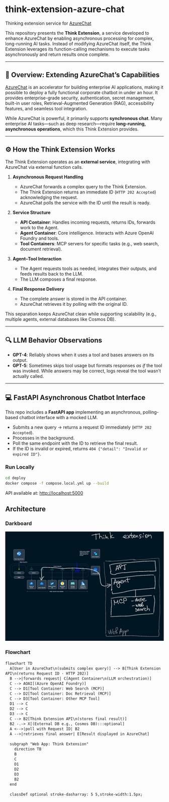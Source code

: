 # think-extension-azure-chat  
Thinking extension service for [AzureChat](https://github.com/microsoft/azurechat)  

This repository presents the **Think Extension**, a service developed to enhance AzureChat by enabling asynchronous processing for complex, long-running AI tasks. Instead of modifying AzureChat itself, the Think Extension leverages its function-calling mechanisms to execute tasks asynchronously and return results once complete.  

---

## 📖 Overview: Extending AzureChat’s Capabilities  
[AzureChat](https://github.com/microsoft/azurechat) is an accelerator for building enterprise AI applications, making it possible to deploy a fully functional corporate chatbot in under an hour. It provides enterprise-grade security, authentication, secret management, built-in user roles, Retrieval-Augmented Generation (RAG), accessibility features, and seamless tool integration.  

While AzureChat is powerful, it primarily supports **synchronous chat**. Many enterprise AI tasks—such as deep research—require **long-running, asynchronous operations**, which this Think Extension provides.  

---

## ⚙️ How the Think Extension Works  

The Think Extension operates as an **external service**, integrating with AzureChat via external function calls.  

1. **Asynchronous Request Handling**  
   - AzureChat forwards a complex query to the Think Extension.  
   - The Think Extension returns an immediate ID (`HTTP 202 Accepted`) acknowledging the request.  
   - AzureChat polls the service with the ID until the result is ready.  

2. **Service Structure**  
   - **API Container**: Handles incoming requests, returns IDs, forwards work to the Agent.  
   - **Agent Container**: Core intelligence. Interacts with Azure OpenAI Foundry and tools.  
   - **Tool Containers**: MCP servers for specific tasks (e.g., web search, document retrieval).  

3. **Agent–Tool Interaction**  
   - The Agent requests tools as needed, integrates their outputs, and feeds results back to the LLM.  
   - The LLM composes a final response.  

4. **Final Response Delivery**  
   - The complete answer is stored in the API container.  
   - AzureChat retrieves it by polling with the original ID.  

This separation keeps AzureChat clean while supporting scalability (e.g., multiple agents, external databases like Cosmos DB).  

---

## 🔍 LLM Behavior Observations  
- **GPT-4**: Reliably shows when it uses a tool and bases answers on its output.  
- **GPT-5**: Sometimes skips tool usage but formats responses *as if* the tool was invoked. While answers may be correct, logs reveal the tool wasn’t actually called.  

---

## 💻 FastAPI Asynchronous Chatbot Interface  

This repo includes a **FastAPI app** implementing an asynchronous, polling-based chatbot interface with a mocked LLM.  

- Submits a new query → returns a request ID immediately (`HTTP 202 Accepted`).  
- Processes in the background.  
- Poll the same endpoint with the ID to retrieve the final result.  
- If the ID is invalid or expired, returns `404 {"detail": "Invalid or expired ID"}`.  

### Run Locally  

```bash
cd deploy
docker compose -f compose.local.yml up --build
```

API available at: [http://localhost:5000](http://localhost:5000)  

## Architecture

### Darkboard
<img src="extras/docs/think-extension.jpg" alt="Think extension" width="600" />

### Flowchart

```mermaid
flowchart TD
  A[User in AzureChat\n(submits complex query)] --> B[Think Extension API\n(returns Request ID · HTTP 202)]
  B -->|forwards request| C[Agent Container\n(LLM orchestration)]
  C --> AOAI[(Azure OpenAI Foundry)]
  C --> D1[Tool Container: Web Search (MCP)]
  C --> D2[Tool Container: Doc Retrieval (MCP)]
  C --> D3[Tool Container: Other MCP Tool]
  D1 --> C
  D2 --> C
  D3 --> C
  C --> B2[Think Extension API\n(stores final result)]
  B2 -.-> X[(External DB e.g., Cosmos DB):::optional]
  A <-->|poll with Request ID| B2
  A -->|retrieves final answer| E[Result displayed in AzureChat]

  subgraph "Web App: Think Extension"
    direction TB
    B
    C
    D1
    D2
    D3
    B2
  end

  classDef optional stroke-dasharray: 5 5,stroke-width:1.5px;
